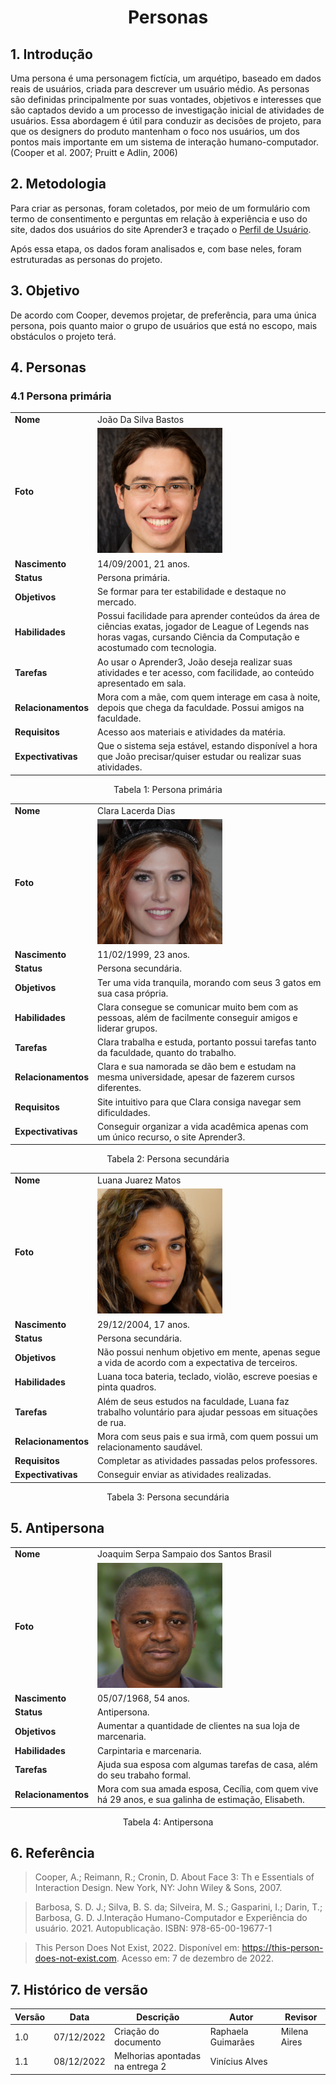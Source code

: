 # <center>Personas

## 1. Introdução
  Uma persona é uma personagem fictícia, um arquétipo, baseado em dados reais de usuários, criada para descrever um usuário médio. As personas são definidas principalmente por suas vontades, objetivos e interesses que são captados devido a um processo de investigação inicial de atividades de usuários. Essa abordagem é útil para conduzir as decisões de projeto, para que os designers do produto mantenham o foco nos usuários, um dos pontos mais importante em um sistema de interação humano-computador. (Cooper et al. 2007; Pruitt e Adlin, 2006)
  
## 2. Metodologia
  Para criar as personas, foram coletados, por meio de um formulário com termo de consentimento e perguntas em relação à experiência e uso do site, dados dos usuários do site Aprender3 e traçado o [Perfil de Usuário](https://github.com/Interacao-Humano-Computador/2022.2-Aprender3/blob/main/docs/Analise%20de%20requisitos/perfil_do_usuario.md).
  
  Após essa etapa, os dados foram analisados e, com base neles, foram estruturadas as personas do projeto.
  
## 3. Objetivo
  De acordo com Cooper, devemos projetar, de preferência, para uma única persona, pois quanto maior o grupo de usuários que está no escopo, mais obstáculos o projeto terá. 

  
## 4. Personas
  
### 4.1 Persona primária

|     |                                                                                   |               
|:--- | --------------------------------------------------------------------------------- |
|**Nome**| João Da Silva Bastos |
|  **Foto**   | <img width="200px" src="https://github.com/Interacao-Humano-Computador/2022.2-Aprender3/blob/main/docs/images/persona1.png?raw=true"> 
|**Nascimento** | 14/09/2001, 21 anos. |
|**Status** | Persona primária.|
|**Objetivos**| Se formar para ter estabilidade e destaque no mercado.|
|**Habilidades**| Possui facilidade para aprender conteúdos da área de ciências exatas, jogador de League of Legends nas horas vagas, cursando Ciência da Computação e acostumado com tecnologia.
|**Tarefas**| Ao usar o Aprender3, João deseja realizar suas atividades e ter acesso, com facilidade, ao conteúdo apresentado em sala.
|**Relacionamentos**| Mora com a mãe, com quem interage em casa à noite, depois que chega da faculdade. Possui amigos na faculdade.
|**Requisitos**| Acesso aos materiais e atividades da matéria.
|**Expectivativas**| Que o sistema seja estável, estando disponível a hora que João precisar/quiser estudar ou realizar suas atividades.|

<div style="text-align: center">
<p>Tabela 1: Persona primária</p>
</div>

|     |                                                                                   |               
|:--- | --------------------------------------------------------------------------------- |
|**Nome**| Clara Lacerda Dias |
|  **Foto**   | <img width="200px" src="https://github.com/Interacao-Humano-Computador/2022.2-Aprender3/blob/main/docs/images/persona2.png?raw=true">
|**Nascimento** | 11/02/1999, 23 anos. |
|**Status** | Persona secundária.|
|**Objetivos**| Ter uma vida tranquila, morando com seus 3 gatos em sua casa própria.|
|**Habilidades**| Clara consegue se comunicar muito bem com as pessoas, além de facilmente conseguir amigos e liderar grupos.
|**Tarefas**| Clara trabalha e estuda, portanto possui tarefas tanto da faculdade, quanto do trabalho.
|**Relacionamentos**| Clara e sua namorada se dão bem e estudam na mesma universidade, apesar de fazerem cursos diferentes.
|**Requisitos**| Site intuitivo para que Clara consiga navegar sem dificuldades.
|**Expectivativas**| Conseguir organizar a vida acadêmica apenas com um único recurso, o site Aprender3.|

<div style="text-align: center">
<p>Tabela 2: Persona secundária</p>
</div>
  

|     |                                                                                   |               
|:--- | --------------------------------------------------------------------------------- |
|**Nome**| Luana Juarez Matos |
|  **Foto**   | <img width="200px" src="https://github.com/Interacao-Humano-Computador/2022.2-Aprender3/blob/main/docs/images/persona3.png?raw=true">
|**Nascimento** | 29/12/2004, 17 anos. |
|**Status** | Persona secundária.|
|**Objetivos**| Não possui nenhum objetivo em mente, apenas segue a vida de acordo com a expectativa de terceiros.|
|**Habilidades**| Luana toca bateria, teclado, violão, escreve poesias e pinta quadros.
|**Tarefas**| Além de seus estudos na faculdade, Luana faz trabalho voluntário para ajudar pessoas em situações de rua.
|**Relacionamentos**| Mora com seus pais e sua irmã, com quem possui um relacionamento saudável.
|**Requisitos**| Completar as atividades passadas pelos professores.
|**Expectivativas**| Conseguir enviar as atividades realizadas.|

<div style="text-align: center">
<p>Tabela 3: Persona secundária</p>
</div>
  
## 5. Antipersona
|     |                                                                                   |               
|:--- | --------------------------------------------------------------------------------- |
|**Nome**| Joaquim Serpa Sampaio dos Santos Brasil |
|  **Foto**   | <img width="200px" src="https://github.com/Interacao-Humano-Computador/2022.2-Aprender3/blob/main/docs/images/antipersona.png?raw=true">
|**Nascimento** | 05/07/1968, 54 anos. |
|**Status** | Antipersona.|
|**Objetivos**| Aumentar a quantidade de clientes na sua loja de marcenaria.|
|**Habilidades**| Carpintaria e marcenaria.
|**Tarefas**| Ajuda sua esposa com algumas tarefas de casa, além do seu trabaho formal.
|**Relacionamentos**| Mora com sua amada esposa, Cecília, com quem vive há 29 anos, e sua galinha de estimação, Elisabeth.

<div style="text-align: center">
<p>Tabela 4: Antipersona</p>
</div>
    
## 6. Referência

> Cooper, A.; Reimann, R.; Cronin, D. About Face 3: Th e Essentials of Interaction Design. New York, NY: John Wiley & Sons, 2007.

> Barbosa, S. D. J.; Silva, B. S. da; Silveira, M. S.; Gasparini, I.; Darin, T.; Barbosa, G. D. J.Interação Humano-Computador e Experiência do usuário. 2021. Autopublicação. ISBN: 978-65-00-19677-1

> This Person Does Not Exist, 2022. Disponível em: <https://this-person-does-not-exist.com>. Acesso em: 7 de dezembro de 2022.
  
## 7. Histórico de versão
| Versão | Data       | Descrição             | Autor           | Revisor |
| ------ | ---------- | --------------------- | ------------    |---------|
| 1.0   | 07/12/2022 | Criação do documento  | Raphaela Guimarães | Milena Aires |
| 1.1   | 08/12/2022 | Melhorias apontadas na entrega 2 | Vinícius Alves | |
